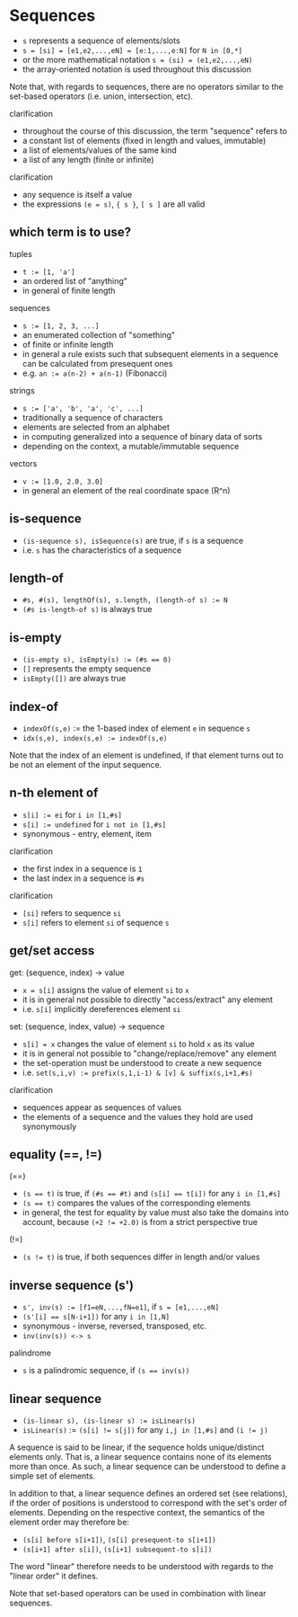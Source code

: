 
<!-- ======================================================================= -->
# Sequences

* `s` represents a sequence of elements/slots
* `s = [si] = [e1,e2,...,eN] = [e:1,...,e:N]` for `N in [0,*]`
* or the more mathematical notation `s = (si) = (e1,e2,...,eN)`
* the array-oriented notation is used throughout this discussion

Note that, with regards to sequences, there are no operators similar to
the set-based operators (i.e. union, intersection, etc).

clarification

* throughout the course of this discussion, the term "sequence" refers to
* a constant list of elements (fixed in length and values, immutable)
* a list of elements/values of the same kind
* a list of any length (finite or infinite)

clarification

* any sequence is itself a value
* the expressions `(e = s)`, `{ s }`, `[ s ]` are all valid

<!-- ======================================================================= -->
## which term is to use?

tuples

* `t := [1, 'a']`
* an ordered list of "anything"
* in general of finite length

sequences

* `s := [1, 2, 3, ...]`
* an enumerated collection of "something"
* of finite or infinite length
* in general a rule exists such that subsequent elements
  in a sequence can be calculated from presequent ones
* e.g. `an := a(n-2) + a(n-1)` (Fibonacci)

strings

* `s := ['a', 'b', 'a', 'c', ...]`
* traditionally a sequence of characters
* elements are selected from an alphabet
* in computing generalized into a sequence of binary data of sorts
* depending on the context, a mutable/immutable sequence

vectors

* `v := [1.0, 2.0, 3.0]`
* in general an element of the real coordinate space (R^n)

<!-- ======================================================================= -->
## is-sequence

* `(is-sequence s), isSequence(s)` are true, if `s` is a sequence
* i.e. `s` has the characteristics of a sequence

<!-- ======================================================================= -->
## length-of

* `#s, #(s), lengthOf(s), s.length, (length-of s) := N`
* `(#s is-length-of s)` is always true

<!-- ======================================================================= -->
## is-empty

* `(is-empty s), isEmpty(s) := (#s == 0)`
* `[]` represents the empty sequence
* `isEmpty([])` are always true

<!-- ======================================================================= -->
## index-of

* `indexOf(s,e)` := the 1-based index of element `e` in sequence `s`
* `idx(s,e), index(s,e) := indexOf(s,e)`

Note that the index of an element is undefined, if that element turns out to
be not an element of the input sequence.

<!-- ======================================================================= -->
## n-th element of

* `s[i] := ei` for `i in [1,#s]`
* `s[i] := undefined` for `i not in [1,#s]`
* synonymous - entry, element, item

clarification

* the first index in a sequence is `1`
* the last index in a sequence is `#s`

clarification

* `[si]` refers to sequence `si`
* `s[i]` refers to element `si` of sequence `s`

<!-- ======================================================================= -->
## get/set access

get: (sequence, index) -> value

* `x = s[i]` assigns the value of element `si` to `x`
* it is in general not possible to directly "access/extract" any element
* i.e. `s[i]` implicitly dereferences element `si`

set: (sequence, index, value) -> sequence

* `s[i] = x` changes the value of element `si` to hold `x` as its value
* it is in general not possible to "change/replace/remove" any element
* the set-operation must be understood to create a new sequence
* i.e. `set(s,i,v) := prefix(s,1,i-1) & [v] & suffix(s,i+1,#s)`

clarification

* sequences appear as sequences of values
* the elements of a sequence and the values they hold are used synonymously

<!-- ======================================================================= -->
## equality (==, !=)

(==)

* `(s == t)` is true, if `(#s == #t)` and `(s[i] == t[i])` for any `i in [1,#s]`
* `(s == t)` compares the values of the corresponding elements
* in general, the test for equality by value must also take the domains into
  account, because `(+2 != +2.0)` is from a strict perspective true

(!=)

* `(s != t)` is true, if both sequences differ in length and/or values

<!-- ======================================================================= -->
## inverse sequence (s')

* `s', inv(s) := [f1=eN,...,fN=e1]`, if `s = [e1,...,eN]`
* `(s'[i] == s[N-i+1])` for any `i in [1,N]`
* synonymous - inverse, reversed, transposed, etc.
* `inv(inv(s)) <-> s`

palindrome

* `s` is a palindromic sequence, if `(s == inv(s))`

<!-- ======================================================================= -->
## linear sequence

* `(is-linear s), (is-linear s) := isLinear(s)`
* `isLinear(s)` := `(s[i] != s[j])` for any `i,j in [1,#s]` and `(i != j)`

A sequence is said to be linear, if the sequence holds unique/distinct elements
only. That is, a linear sequence contains none of its elements more than once.
As such, a linear sequence can be understood to define a simple set of elements.

In addition to that, a linear sequence defines an ordered set (see relations),
if the order of positions is understood to correspond with the set's order of
elements. Depending on the respective context, the semantics of the element
order may therefore be:

* `(s[i] before s[i+1])`, `(s[i] presequent-to s[i+1])`
* `(s[i+1] after s[i])`, `(s[i+1] subsequent-to s[i])`

The word "linear" therefore needs to be understood
with regards to the "linear order" it defines.

Note that set-based operators can be used in combination with linear sequences.
